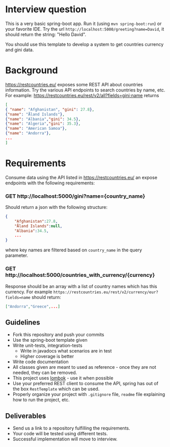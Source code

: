Interview question
==================


This is a very basic spring-boot app. Run it (using `mvn spring-boot:run`) or your favorite IDE.
Try the url `http://localhost:5000/greeting?name=David`, it should return the string: "Hello David".

You should use this template to develop a system to get countries currency and gini data.

# Background
https://restcountries.eu/ exposes some REST API about countries information.
Try the various API endpoints to search countries by name, etc.
For example:
https://restcountries.eu/rest/v2/all?fields=gini;name
returns
```json
[
{ "name": "Afghanistan", "gini": 27.8},
{"name": "Åland Islands"},
{"name": "Albania","gini": 34.5},
{"name": "Algeria","gini": 35.3},
{"name": "American Samoa"},
{"name": "Andorra"},
...
]
```

# Requirements
Consume data using the API listed in https://restcountries.eu/ an expose endpoints with the following requirements:

### GET http://localhost:5000/gini?name={country_name}
Should return a json with the following structure:
```json
{
    "Afghanistan":27.8,
    "Åland Islands":null,
    "Albania":34.5,
    ...
}
```
where key names are filtered based on `country_name` in the query parameter.

### GET http://localhost:5000/countries_with_currency/{currency}
Response should be an array with a list of country names which has this currency. For example `https://restcountries.eu/rest/v2/currency/eur?fields=name` should return:
```json
["Andorra","Greece",...]
```

## Guidelines
* Fork this repository and push your commits
* Use the spring-boot template given
* Write unit-tests, integration-tests
    * Write in javadocs what scenarios are in test
    * Higher coverage is better
* Write code documentation
* All classes given are meant to used as reference - once they are not needed, they can be removed.
* This project uses [lombok](https://projectlombok.org/) - use it when possible
* Use your preferred REST client to consume the API, spring has out of the box `RestTemplate` which can be used.
* Properly organize your project with `.gitignore` file, `readme` file explaining how to run the project, etc.

## Deliverables
* Send us a link to a repository fulfilling the requirements.
* Your code will be tested using different tests.
* Successful implementation will move to interview.
